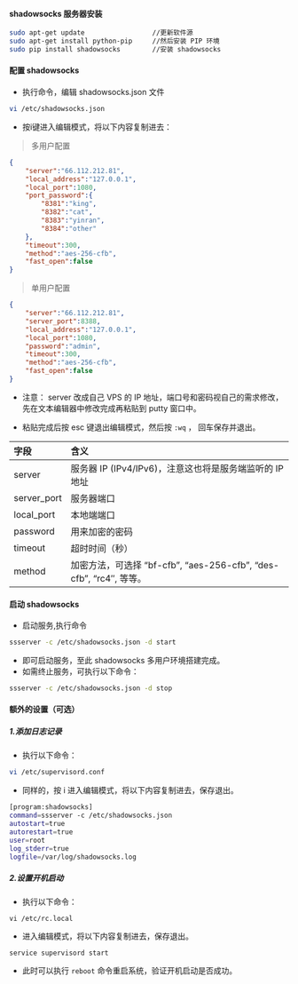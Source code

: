 #### shadowsocks 服务器安装

```bash
sudo apt-get update					//更新软件源
sudo apt-get install python-pip		//然后安装 PIP 环境
sudo pip install shadowsocks		//安装 shadowsocks
```

#### 配置 shadowsocks

* 执行命令，编辑 shadowsocks.json 文件

```bash
vi /etc/shadowsocks.json
```

* 按i键进入编辑模式，将以下内容复制进去：

> 多用户配置

```json
{
    "server":"66.112.212.81",
    "local_address":"127.0.0.1",
    "local_port":1080,
    "port_password":{
        "8381":"king",
        "8382":"cat",
        "8383":"yinran",
        "8384":"other"
    },
    "timeout":300,
    "method":"aes-256-cfb",
    "fast_open":false
}
```

> 单用户配置

```json
{
    "server":"66.112.212.81",
    "server_port":8388,
    "local_address":"127.0.0.1",
    "local_port":1080,
    "password":"admin",
    "timeout":300,
    "method":"aes-256-cfb",
    "fast_open":false
}
```

* 注意： server 改成自己 VPS 的 IP 地址，端口号和密码视自己的需求修改，先在文本编辑器中修改完成再粘贴到 putty 窗口中。


* 粘贴完成后按 esc 键退出编辑模式，然后按 `:wq` ， 回车保存并退出。

| 字段          | 含义                                       |
| :---------- | :--------------------------------------- |
| server      | 服务器 IP (IPv4/IPv6)，注意这也将是服务端监听的 IP 地址    |
| server_port | 服务器端口                                    |
| local_port  | 本地端端口                                    |
| password    | 用来加密的密码                                  |
| timeout     | 超时时间（秒）                                  |
| method      | 加密方法，可选择 “bf-cfb”, “aes-256-cfb”, “des-cfb”, “rc4″, 等等。 |

#### 启动 shadowsocks

* 启动服务,执行命令

```bash
ssserver -c /etc/shadowsocks.json -d start
```

* 即可启动服务，至此 shadowsocks 多用户环境搭建完成。
* 如需终止服务，可执行以下命令：

```bash
ssserver -c /etc/shadowsocks.json -d stop
```

#### 额外的设置（可选）

##### 1.添加日志记录

* 执行以下命令：

```bash
vi /etc/supervisord.conf
```

* 同样的，按 i 进入编辑模式，将以下内容复制进去，保存退出。

```bash
[program:shadowsocks]
command=ssserver -c /etc/shadowsocks.json
autostart=true
autorestart=true
user=root
log_stderr=true
logfile=/var/log/shadowsocks.log
```

##### 2.设置开机启动

* 执行以下命令：

```
vi /etc/rc.local
```

* 进入编辑模式，将以下内容复制进去，保存退出。

```
service supervisord start
```

* 此时可以执行 `reboot` 命令重启系统，验证开机启动是否成功。
